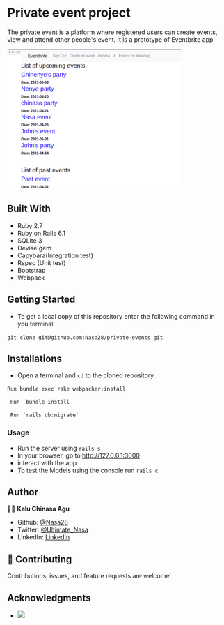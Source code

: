 
# Private event project

 The private event is a platform where registered users can create events, view and attend other people's event. It is a prototype of Eventbrite app

 ![screenshot](./app/assets/images/private-event.png)


## Built With

- Ruby 2.7
- Ruby on Rails 6.1
- SQLite 3
- Devise gem
- Capybara(Integration test)
- Rspec (Unit test)
- Bootstrap
- Webpack

## Getting Started

- To get a local copy of this repository enter the following command in you terminal:

```
git clone git@github.com:Nasa28/private-events.git

```
## Installations

- Open a terminal and `cd` to the cloned repository.

```
Run bundle exec rake webpacker:install

```

``` 
 Run `bundle install

```
```
 Run `rails db:migrate` 

```

### Usage

- Run the server using `rails s`
- In your browser, go to http://127.0.0.1:3000
- interact with the app
- To test the Models using the console run `rails c`


## Author 

👨‍💻 **Kalu Chinasa Agu**

- Github: [@Nasa28](https://github.com/Nasa28)
-  Twitter: [@Ultimate_Nasa](https://twitter.com/Ultimate_Nasa)
- LinkedIn: [LinkedIn](https://www.linkedin.com/in/kalu-chinasa-agu-a15080103/)


## 🤝 Contributing

Contributions, issues, and feature requests are welcome!

## Acknowledgments

-  ![](https://img.shields.io/badge/Microverse-blueviolet)
